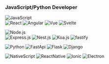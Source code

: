 ### JavaScript/Python Developer
![JavaScript](https://img.shields.io/badge/-JavaScript-090909?style=for-the-badge&logo=JavaScript&logoColor=E9D54D)
 <br/>
  ![React](https://img.shields.io/badge/-React-090909?style=for-the-badge&logo=react&logoColor=47C5FB)
  ![Angular](https://img.shields.io/badge/-Angular-090909?style=for-the-badge&logo=angular&logoColor=red)
  ![Vue](https://img.shields.io/badge/-Vue.js-090909?style=for-the-badge&logo=Vue.js&logoColor=green)
  ![Svelte](https://img.shields.io/badge/-svelte-090909?style=for-the-badge&logo=svelte&logoColor=orange)
  
![Node.js](https://img.shields.io/badge/-Node.js-090909?style=for-the-badge&logo=node.js&logoColor=green)
  <br/>
  ![Express.js](https://img.shields.io/badge/-Express.js-090909?style=for-the-badge&logo=express&logoColor=green)
  ![Nest.js](https://img.shields.io/badge/-Nest.js-090909?style=for-the-badge&logo=nest.js&logoColor=green)
  ![Koa.js](https://img.shields.io/badge/-Koa.js-090909?style=for-the-badge&logo=Koa.js&logoColor=green)
  ![fastify](https://img.shields.io/badge/-fastify-090909?style=for-the-badge&logo=fastify&logoColor=green)


![Python](https://img.shields.io/badge/-Python-090909?style=for-the-badge&logo=python&logoColor=blue)
![FastApi](https://img.shields.io/badge/-FastApi-090909?style=for-the-badge&logo=FastApi&logoColor=blue)
![Flask](https://img.shields.io/badge/-Flask-090909?style=for-the-badge&logo=Flask&logoColor=white)
![Django](https://img.shields.io/badge/-Django-090909?style=for-the-badge&logo=Django&logoColor=green)

![NativeScript](https://img.shields.io/badge/-NativeScript-090909?style=for-the-badge&logo=NativeScript&logoColor=blue)
![ReactNative](https://img.shields.io/badge/-ReactNative-090909?style=for-the-badge&logo=ReactNative&logoColor=blue)
![Ionic](https://img.shields.io/badge/-Ionic-090909?style=for-the-badge&logo=Ionic&logoColor=blue)
![Electron](https://img.shields.io/badge/-Electron-090909?style=for-the-badge&logo=Electron&logoColor=blue)






